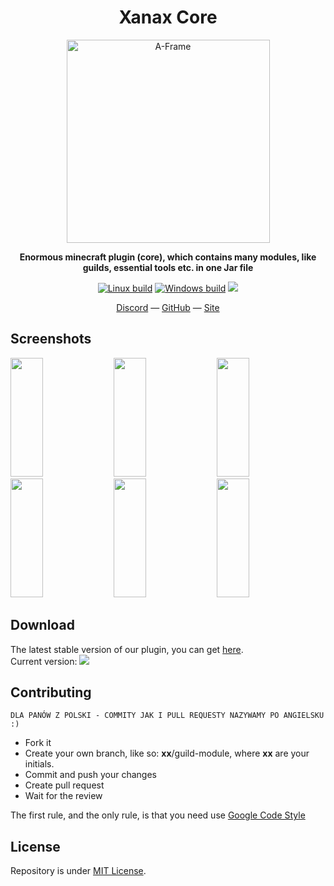 <h1 align="center">Xanax Core</h1>

<p align="center"><img width="325" alt="A-Frame" src="https://i.imgur.com/6WfXzCb.png"></p>
<p align="center"><b>Enormous minecraft plugin (core), which contains many modules, like guilds, essential tools etc. in one Jar file</b></p>
<p align="center">
  <a href="https://travis-ci.org/bmstefanski/xanax-core"><img src="https://travis-ci.org/bmstefanski/xanax-core.svg?branch=master" alt="Linux build"></a>
  <a href="https://ci.appveyor.com/project/bmstefanski/xanax-core/"><img src="https://ci.appveyor.com/api/projects/status/p9yyj3pkuj8vhsrn?svg=true" alt="Windows build"></a>
  <a href="https://opensource.org/licenses/MIT"><img src="https://img.shields.io/badge/License-MIT-yellow.svg"></a>
</p>
<div align="center">
  <a href="https://discord.gg/K3Ve53">Discord</a>
  &mdash;
  <a href="https://github.com/bmstefanski/xanax-core">GitHub</a>
  &mdash;
  <a href="#">Site</a>
</div>

## Screenshots
  <img target="_blank" src="https://i.pinimg.com/564x/b0/e9/9e/b0e99e3937d9b418ade63b6cdcd2d122.jpg" height="190" width="32%" ></img>
  <img target="_blank" src="https://i.pinimg.com/564x/b0/e9/9e/b0e99e3937d9b418ade63b6cdcd2d122.jpg" height="190" width="32%" ></img>
  <img target="_blank" src="https://i.pinimg.com/564x/b0/e9/9e/b0e99e3937d9b418ade63b6cdcd2d122.jpg" height="190" width="32%" ></img>
  <img target="_blank" src="https://i.pinimg.com/564x/b0/e9/9e/b0e99e3937d9b418ade63b6cdcd2d122.jpg" height="190" width="32%" ></img>
  <img target="_blank" src="https://i.pinimg.com/564x/b0/e9/9e/b0e99e3937d9b418ade63b6cdcd2d122.jpg" height="190" width="32%" ></img>
  <img target="_blank" src="https://i.pinimg.com/564x/b0/e9/9e/b0e99e3937d9b418ade63b6cdcd2d122.jpg" height="190" width="32%" ></img>

## Download
The latest stable version of our plugin, you can get [here](https://github.com/bmstefanski/xanax-core/releases).  
Current version: <a href="https://github.com/bmstefanski/xanax-core/releases"><img src="https://img.shields.io/badge/version-0.0.2-blue.svg"></a>

## Contributing
`DLA PANÓW Z POLSKI - COMMITY JAK I PULL REQUESTY NAZYWAMY PO ANGIELSKU :)`
- Fork it
- Create your own branch, like so: **xx**/guild-module, where **xx** are your initials.
- Commit and push your changes
- Create pull request
- Wait for the review

The first rule, and the only rule, is that you need use [Google Code Style][google-code-style]

[google-code-style]: https://github.com/google/styleguide/blob/gh-pages/intellij-java-google-style.xml

## License
Repository is under [MIT License](https://github.com/bmstefanski/xanax-core/blob/master/LICENSE).
